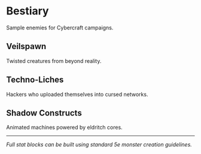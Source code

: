 # Bestiary

Sample enemies for Cybercraft campaigns.

## Veilspawn
Twisted creatures from beyond reality.

## Techno-Liches
Hackers who uploaded themselves into cursed networks.

## Shadow Constructs
Animated machines powered by eldritch cores.

---
*Full stat blocks can be built using standard 5e monster creation guidelines.*
